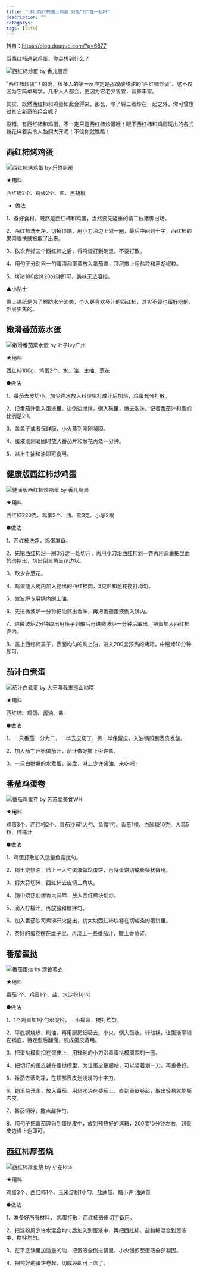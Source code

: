 ```yaml
---
title: "[转]西红柿遇上鸡蛋 只能“炒”在一起吗"
description: ""
categorys: 
tags: [life]
---
```



转自：https://blog.douguo.com/?p=6677

当西红柿遇到鸡蛋，你会想到什么？

![西红柿炒蛋 by 香儿厨房](/assets/imgs/2015-05-08-01.jpg)

“西红柿炒蛋”！的确，很多人的第一反应定是那酸酸甜甜的“西红柿炒蛋”。这不仅因为它简单易学，几乎人人都会，更因为它老少皆宜，营养丰富。

其实，既然西红柿和鸡蛋如此合得来，那么，除了将二者炒在一起之外，你可曾想过其它新奇的组合呢？

没错，有西红柿和鸡蛋，不一定只是西红柿炒蛋哦！眼下西红柿和鸡蛋玩出的各式新花样着实令人脑洞大开呢！不信你就瞧瞧！

## 西红柿烤鸡蛋

![西红柿烤鸡蛋 by 乐悠厨房](/assets/imgs/2015-05-08-02.jpg)

★用料

西红柿2个、鸡蛋2个、盐、黑胡椒

* 做法

1、备好食材，既然是西红柿和鸡蛋，当然要先隆重的请二位猪脚出场。

2、西红柿洗干净，切掉顶端，用小刀沿边上划一圈，最后中间划十字，西红柿的果肉很快就被取了出来。

3、依次弄好三个西红柿之后，将鸡蛋打到碗里，不要打散。

4、用勺子分别舀一勺蛋清和蛋黄放入番茄盅，顶层撒上粗盐粒和黑胡椒粒。

5、烤箱180度烤20分钟即可，美味无法阻挡。

▲小贴士

裹上锡纸是为了预防水分流失，个人更喜欢多汁的西红柿，其实不裹也蛮好吃的，外层焦焦的。

## 嫩滑番茄蒸水蛋

![嫩滑番茄蒸水蛋 by 叶子Ivy广州](/assets/imgs/2015-05-08-03.jpg)

★用料

西红柿100g、鸡蛋2个、水、油、生抽、葱花

●做法

1、番茄去皮切小，加少许水放入料理机打成汁后加热，鸡蛋充分打散。

2、把番茄汁倒入蛋液里，边倒边搅拌。倒入碗里，撇去泡沫。记着番茄汁和蛋的比例是2:1。

3、盖盖子或者保鲜膜，小火蒸到刚刚凝固。

4、蛋液刚刚凝固时放入番茄片和葱花再蒸一分钟。

5、淋上生抽和油即可食用。

## 健康版西红柿炒鸡蛋

![健康版西红柿炒鸡蛋 by 香儿厨房](/assets/imgs/2015-05-08-04.jpg)

★用料

西红柿220克、鸡蛋2个、油、盐3克、小葱2根 

●做法

1、西红柿洗净，鸡蛋准备。

2、先把西红柿沿一圈3分之一处切开，再用小刀沿西红柿划一卷再用调羹把里面的肉挖出，切出倒三角呈花边状。

3、取少许葱花。

4、鸡蛋嗑入碗内加入挖出的西红柿肉，3克盐和葱花搅打均匀。

5、微波炉专用锅内刷上油。

6、先进微波炉一分钟把油熬出香味，再把番茄蛋液倒入锅内。

7、进微波炉2分钟取出用筷子划散后再进微波炉一分钟后取出，把蛋加入西红柿壳内。

8、盖上西红柿盖子，表面均匀的刷上油，进入200度预热的烤箱，中层烤10分钟即可。

## 茄汁白煮蛋

![茄汁白煮蛋 by 大王叫我来巡山哟喂](/assets/imgs/2015-05-08-05.jpg)

★用料

西红柿、鸡蛋、酱油、盐

●做法

1、一只番茄一分为二，一半去皮切丁，另一半保留皮，入油锅煎到表皮发皱。

2、加入茄丁开始做茄汁，茄汁做好撒上少许盐。

3、一只白嫩嫩的水煮蛋，装盘，淋上少许酱油，来吃吧！

## 番茄鸡蛋卷

![番茄鸡蛋卷 by 苏苏爱美食WH](/assets/imgs/2015-05-08-06.jpg)

★用料

鸡蛋3个、西红柿2个、番茄沙司1大勺、鱼露1勺、香葱1棵、白砂糖10克、大蒜5粒、柠檬汁

●做法

1、鸡蛋打散加入适量鱼露搅匀。

2、锅里烧热油，舀上一大勺蛋液做鸡蛋饼，再将蛋饼切成长条状备用。

3、将大蒜切碎，西红柿去皮切三角块。

4、锅中烧热油爆香大蒜碎，放入西红柿块翻炒。

5、滴入柠檬汁，再放盐和糖拌匀。

6、加入番茄沙司煮沸开火盛出，挑大块西红柿块卷在切成条的蛋饼里。

7、卷好的蛋卷摆在盘子里，再浇上一些番茄汁，撒上香葱碎。

## 番茄蛋挞

![番茄蛋挞 by 潶铯芼衣](/assets/imgs/2015-05-08-07.jpg)

★用料

番茄1个、鸡蛋1个、盐、水淀粉1小勺

●做法

1、1个鸡蛋加1小勺水淀粉，一小撮盐，搅打均匀。

2、平底锅烧热，刷油，再用厨房纸吸去，小火，倒入蛋液，转动锅，让蛋液平铺在锅底，待定型后翻面，煎成蛋皮备用。

3、把蛋挞模倒扣在蛋皮上，用锋利的小刀沿着蛋挞模周围刻一圈。

4、把切好的蛋皮铺在蛋挞模里，为让蛋皮更服帖，可以竖着划一刀，再重叠好。

5、番茄去蒂洗净，在顶部表皮划浅浅的十字刀。

6、锅里烧开水，放入番茄，用热水浇在番茄上，直到表皮卷起，取出轻易就能撕去皮。

7、番茄切碎，撒点盐拌匀。

8、用勺子把番茄碎舀到蛋挞皮中，放到预热好的烤箱，200度10分钟左右，到蛋皮边缘上色即可。

## 西红柿厚蛋烧

![西红柿厚蛋烧 by 小花Rita](/assets/imgs/2015-05-08-08.jpg)

★用料

鸡蛋3个、西红柿1个、玉米淀粉1小勺、盐适量、糖小许 油适量

●做法

1、准备好所有材料， 鸡蛋打散，西红柿去皮切丁备用。

2、把淀粉用少许水混合均匀后加入到蛋液中，再把西红柿、盐和糖混合到蛋液中，搅拌均匀。

3、在平底锅里加适量的油，把蛋液全倒进锅里，小火慢煎至蛋液全部凝固。

4、把煎好的蛋饼卷起，切成段即可上盘了。
